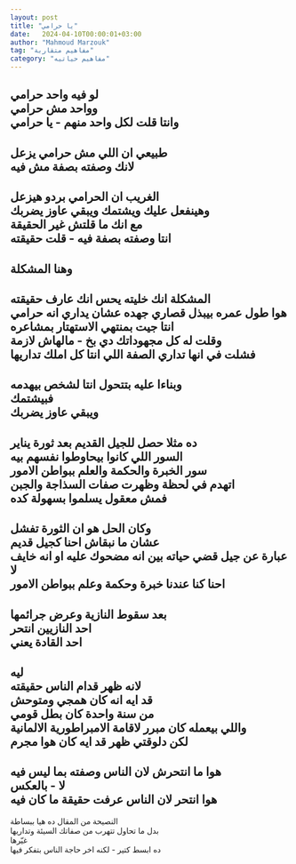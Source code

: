 ```yaml
---
layout: post
title: "يا حرامي"
date:   2024-04-10T00:00:01+03:00
author: "Mahmoud Marzouk"
tag: "مفاهيم متقاربة"
category: "مفاهيم حياتيه"
---
```



لو فيه واحد حرامي  
وواحد مش حرامي  
وانتا قلت لكل واحد منهم - يا حرامي  
-  
طبيعي ان اللي مش حرامي يزعل  
لانك وصفته بصفة مش فيه  
-  
الغريب ان الحرامي بردو هيزعل  
وهينفعل عليك ويشتمك ويبقي عاوز يضربك  
مع انك ما قلتش غير الحقيقة  
انتا وصفته بصفة فيه - قلت حقيقته  
-  
وهنا المشكلة  
-  
المشكلة انك خليته يحس انك عارف حقيقته  
هوا طول عمره بيبذل قصاري جهده عشان يداري انه
حرامي  
انتا جيت بمنتهي الاستهتار بمشاعره  
وقلت له كل مجهوداتك دي بخ - مالهاش لازمة  
فشلت في انها تداري الصفة اللي انتا كل املك
تداريها  
-  
وبناءا عليه بتتحول انتا لشخص بيهدمه  
فبيشتمك  
ويبقي عاوز يضربك  
-  
ده مثلا حصل للجيل القديم بعد ثورة يناير  
السور اللي كانوا بيحاوطوا نفسهم بيه  
سور الخبرة والحكمة والعلم ببواطن الامور  
اتهدم في لحظة وظهرت صفات السذاجة والجبن  
فمش معقول يسلموا بسهولة كده  
-  
وكان الحل هو ان الثورة تفشل  
عشان ما نبقاش احنا كجيل قديم  
عبارة عن جيل قضي حياته بين انه مضحوك عليه او انه
خايف  
لا  
احنا كنا عندنا خبرة وحكمة وعلم ببواطن الامور  
-  
بعد سقوط النازية وعرض جرائمها  
احد النازيين انتحر  
احد القادة يعني  
-  
ليه  
لانه ظهر قدام الناس حقيقته  
قد ايه انه كان همجي ومتوحش  
من سنة واحدة كان بطل قومي  
واللي بيعمله كان مبرر لاقامة الامبراطورية
الالمانية  
لكن دلوقتي ظهر قد ايه كان هوا مجرم  
-  
هوا ما انتحرش لان الناس وصفته بما ليس فيه  
لا - بالعكس  
هوا انتحر لان الناس عرفت حقيقة ما كان فيه  
-  
النصيحة من المقال ده هيا ببساطة  
بدل ما تحاول تتهرب من صفاتك السيئة وتداريها  
غيّرها  
ده ابسط كتير - لكنه اخر حاجة الناس بتفكر فيها
